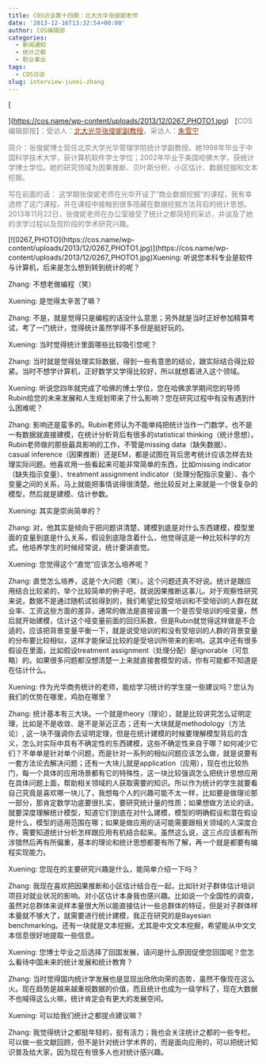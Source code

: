 ```yaml
---
title: COS访谈第十四期：北大光华张俊妮老师
date: '2013-12-16T13:32:54+00:00'
author: COS编辑部
categories:
  - 新闻通知
  - 统计之都
  - 职业事业
tags:
  - COS访谈
slug: interview-junni-zhang
---
```


[
  
](https://cos.name/wp-content/uploads/2013/12/0267_PHOTO1.jpg) <span style="color: #808080;">【COS编辑部按】：受访人：<span style="color: #993300;">[<span style="color: #993300;">北大光华张俊妮副教授</span>](http://www.gsm.pku.edu.cn/faculty/zjn.html)</span>，采访人：<span style="color: #993300;">[<span style="color: #993300;">朱雪宁</span>](http://weibo.com/puddingnnn529)</span></span>

<p align="left">
  <span style="color: #808080;">简介：张俊妮博士现任北京大学光华管理学院统计学副教授。她1998年毕业于中国科学技术大学，获计算机软件学士学位；2002年毕业于美国哈佛大学，获统计学博士学位。她的研究领域为因果推断、贝叶斯分析、小区估计、数据挖掘和文本挖掘。</span>
</p>

<p align="left">
  <span style="color: #808080;">写在前面的话： 这学期张俊妮老师在光华开设了“商业数据挖掘”的课程，我有幸选修了这门课程，并在课程中接触到很多隐藏在数据挖掘方法背后的统计思想。2013年11月22日，张俊妮老师在办公室接受了统计之都简短的采访，并谈及了她的求学过程以及现阶段的学术研究兴趣。</span>
</p>

<!--more-->

<p align="left">
  [![0267_PHOTO](https://cos.name/wp-content/uploads/2013/12/0267_PHOTO1.jpg)](https://cos.name/wp-content/uploads/2013/12/0267_PHOTO1.jpg)Xuening: 听说您本科专业是软件与计算机，后来是怎么想到转到统计的呢？
</p>

<p align="left">
  Zhang: 不想老做编程（笑）
</p>

<p align="left">
  Xuening: 是觉得太辛苦了嘛？
</p>

<p align="left">
  Zhang: 不是，就是觉得只是编程的话没什么意思；另外就是当时正好参加精算考试，考了一门统计，觉得统计虽然学得不多但是挺好玩的。
</p>

<p align="left">
  Xuening: 当时觉得统计里面哪些比较吸引您呢？
</p>

<p align="left">
  Zhang: 当时就是觉得处理实际数据，得到一些有意思的结论，跟实际结合得比较紧。当时不想学计算机，正好数学又学得比较好，所以就想着进入这个领域。
</p>

<p align="left">
  Xuening: 听说您四年就完成了哈佛的博士学位，您在哈佛求学期间您的导师Rubin给您的未来发展和人生规划带来了什么影响？您在研究过程中有没有遇到什么困难呢？
</p>

<p align="left">
  Zhang: 影响还是蛮多的。Rubin老师认为不能单纯把统计当作一门数学，也不是一有数据就直接建模，在统计分析背后有很多的statistical thinking（统计思想）。Rubin老师做的那些最具影响的工作，不管是missing data（缺失数据）、casual inference（因果推断）还是EM，都是试图在背后思考统计应该怎样去处理实际问题。他喜欢用一些看起来可能非常简单的东西，比如missing indicator（缺失指示变量）、treatment assignment indicator（处理分配指示变量）、各个变量之间的关系，马上就能把事情说得很清楚。他比较反对上来就是一个很复杂的模型，然后就是建模、估计参数。
</p>

<p align="left">
  Xuening: 其实是崇尚简单的？
</p>

<p align="left">
  Zhang: 对，他其实是倾向于把问题讲清楚，建模到底是对什么东西建模，模型里面的变量到底是什么关系，假设到底隐含着什么，他觉得这是一种比较科学的方式。他培养学生的时候经常说，统计要讲直觉。
</p>

<p align="left">
  Xuening: 您觉得这个“直觉”应该怎么培养呢？
</p>

<p align="left">
  Zhang: 直觉怎么培养，这是个大问题（笑）。这个问题还真不好说。统计是跟应用结合比较紧的，举个比较简单的例子吧，就说因果推断这事儿。对于观察性研究来说，数据不是通过随机试验得到的，我们希望比较受培训和不受培训的人群在就业率、工资这些方面的差异，通常的做法是直接设置一个是否受培训的哑变量，然后就开始建模，估计这个哑变量前面的回归系数，但是Rubin就觉得这样做是不合适的，应该把背景变量平衡一下，就是说受培训的和没有受培训的人群的背景变量的分布要比较相似，这样才能保证比较的是受培训所带来的影响。这其中还有很多假设在里面，比如假设treatment assignment（处理分配）是ignorable（可忽略）的。如果很多问题都没想清楚一上来就直接套模型的话，你有可能都不知道是在估计什么。
</p>

<p align="left">
  Xuening: 作为光华商务统计的老师，能给学习统计的学生提一些建议吗？您认为我们的优势在哪里，鸡肋在哪里？
</p>

<p align="left">
  Zhang: 统计基本有三大块。一个就是theory（理论），就是比较讲究怎么证明定理，比如是不是收敛、是不是渐近正态；还有一大块就是methodology（方法论）, 这一块不强调你去证明定理，但是在统计建模的时候要理解模型背后的含义，怎么对实际中具有不确定性的东西建模，这些不确定性来自于哪？如何减少它们？不单单是针对单个问题，而是针对一系列的相似问题应该怎么做，就是说要有一套方法论去解决问题；还有一大块儿就是application（应用），现在也比较热门，每一个具体的应用场景都有它的特殊性，这一块比较强调怎么把统计思想应用在具体问题上面，帮助相关领域的人获取需要的知识。所以作为统计的学生就要看自己究竟是喜欢哪一块儿了，我想每个人的兴趣可能不太一样，比如要是做理论那一部分，那肯定数学功底要很扎实，要研究统计量的性质；如果想做方法论的话，就要深度理解统计模型，知道它们到底在对什么建模，模型的明确假设和潜在假设是什么，模型的适用范围在哪；如果是做应用的话可能需要跟相关领域的人深度合作，需要知道统计分析怎样跟应用有机结合起来。虽然这么说，这三点应该都有所涉猎然后再有所偏重，基本的理论和统计思想都要有所了解，再一个就是都要有编程实现能力。
</p>

<p align="left">
  Xuening: 您现在的主要研究兴趣是什么，能简单介绍一下吗？
</p>

<p align="left">
  Zhang: 我现在喜欢把因果推断和小区估计结合在一起，比如针对子群体估计培训项目对就业状况的影响。对小区估计本身我也感兴趣。比如说一个全国性的调查，虽然对总群体来说样本量很大所以能直接估计一些总群体的特征，但是对子群体样本量就不够大了，就需要进行统计建模，我正在研究的是Bayesian benchmarking。还有一块就是文本挖掘，尤其是中文文本挖掘，希望能从中文文本信息很好地提取一些信息。
</p>

<p align="left">
  Xuening: 您博士毕业之后选择了回国发展，请问是什么原因促使您回国呢？您怎么看待中国未来的统计发展和统计教育？
</p>

<p align="left">
  Zhang: 当时觉得国内统计学发展也是显现出欣欣向荣的态势，虽然不像现在这么火。现在趋势是越来越重视数据的价值，而且统计也成为一级学科了，现在大数据不也喊得这么火嘛，统计肯定会有更大的发展空间。
</p>

<p align="left">
  Xuening: 可以给我们统计之都提点建议嘛？
</p>

<p align="left">
  Zhang: 我觉得统计之都挺年轻的，挺有活力；我也会关注统计之都的一些专栏。可以做一些文献回顾，但不是针对统计学术界的，而是面向应用的，可以把统计知识普及给大家，因为现在有很多人也对统计感兴趣。
</p>

&nbsp;
